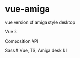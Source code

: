 # vue-amiga
vue version of amiga style desktop

Vue 3

Composition API

Sass
#   V u e ,   T S ,   A m i g a   d e s k   U I  
 